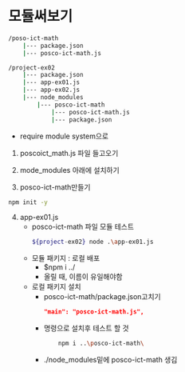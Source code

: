 # 모듈써보기
```bash
/poso-ict-math
    |--- package.json
    |--- posco-ict-math.js
```

```bash
/project-ex02
    |--- package.json
    |--- app-ex01.js
    |--- app-ex02.js
    |--- node_modules
        |--- posco-ict-math
            |--- posco-ict-math.js
            |--- package.json
```
+ require module system으로
1. poscoict_math.js 파일 들고오기
2. mode_modules 아래에 설치하기


3. posco-ict-math만들기

```bash
npm init -y
```
4. app-ex01.js
    + posco-ict-math 파일 모듈 테스트
        ```bash
        ${project-ex02} node .\app-ex01.js
        ```
    + 모듈 패키지 : 로컬 배포
        + $npm i ../
        + 올릴 때, 이름이 유일해야함
    + 로컬 패키지 설치
        + posco-ict-math/package.json고치기
            ```json
            "main": "posco-ict-math.js",
            ```
        + 명령으로 설치후 테스트 할 것
            ```bash
                npm i ..\posco-ict-math\
            ```
        + ./node_modules밑에 posco-ict-math 생김
        
